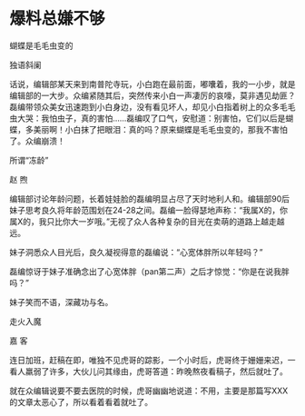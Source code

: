 # 爆料总嫌不够

蝴蝶是毛毛虫变的 

独语斜阑 

话说，编辑部某天来到南普陀寺玩，小白跑在最前面，嘟囔着，我的一小步，就是编辑部的一大步。众编紧随其后，突然传来小白一声凄厉的哀嚎，莫非遇见劫匪？磊编带领众美女迅速跑到小白身边，没有看见坏人，却见小白指着树上的众多毛毛虫大哭：我怕虫子，真的害怕……磊编叹了口气，安慰道：别害怕，它们以后是蝴蝶，多美丽啊！小白抹了把眼泪：真的吗？原来蝴蝶是毛毛虫变的，那我不害怕了。众编崩溃！ 

所谓“冻龄” 

赵 煦 

编辑部讨论年龄问题，长着娃娃脸的磊编明显占尽了天时地利人和。编辑部90后妹子思考良久将年龄范围划在24-28之间。磊编一脸得瑟地声称：“我属X的，你属X的，我只比你大一岁哦。”无视了众人各种复杂的目光在卖萌的道路上越走越远。 

妹子洞悉众人目光后，良久凝视得意的磊编说：“心宽体胖所以年轻吗？” 

磊编惊讶于妹子准确念出了心宽体胖（pan第二声）之后才惊觉：“你是在说我胖吗？” 

妹子笑而不语，深藏功与名。 

走火入魔 

嘉 客 

连日加班，赶稿在即，唯独不见虎哥的踪影，一个小时后，虎哥终于姗姗来迟，一看人羸弱了许多，大伙儿问其缘由，虎哥答道：昨晚熬夜看稿子，然后就吐了。 

就在众编辑说要不要去医院的时候，虎哥幽幽地说道：不用，主要是那篇写XXX的文章太恶心了，所以看着看着就吐了。
